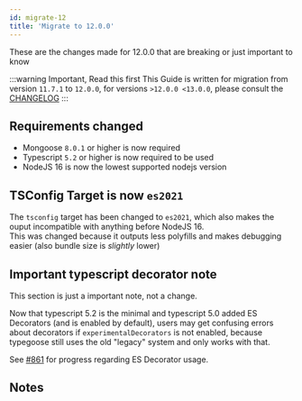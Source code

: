 ```yaml
---
id: migrate-12
title: 'Migrate to 12.0.0'
---
```


These are the changes made for 12.0.0 that are breaking or just important to know

:::warning Important, Read this first
This Guide is written for migration from version `11.7.1` to `12.0.0`, for versions `>12.0.0 <13.0.0`, please consult the [CHANGELOG](https://github.com/typegoose/typegoose/blob/master/CHANGELOG.md)
:::

## Requirements changed

- Mongoose `8.0.1` or higher is now required
- Typescript `5.2` or higher is now required to be used
- NodeJS 16 is now the lowest supported nodejs version

## TSConfig Target is now `es2021`

The `tsconfig` target has been changed to `es2021`, which also makes the ouput incompatible with anything before NodeJS 16.  
This was changed because it outputs less polyfills and makes debugging easier (also bundle size is *slightly* lower)

## Important typescript decorator note

This section is just a important note, not a change.

Now that typescript 5.2 is the minimal and typescript 5.0 added ES Decorators (and is enabled by default), users may get confusing errors about decorators if `experimentalDecorators` is not enabled, because typegoose still uses the old "legacy" system and only works with that.

See [#861](https://github.com/typegoose/typegoose/issues/861) for progress regarding ES Decorator usage.

## Notes
